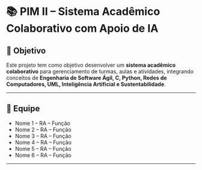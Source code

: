 # 📚 PIM II – Sistema Acadêmico Colaborativo com Apoio de IA

## 🎯 Objetivo
Este projeto tem como objetivo desenvolver um **sistema acadêmico colaborativo** para gerenciamento de turmas, aulas e atividades, integrando conceitos de **Engenharia de Software Ágil, C, Python, Redes de Computadores, UML, Inteligência Artificial e Sustentabilidade**.

---

## 👥 Equipe
- Nome 1 – RA – Função
- Nome 2 – RA – Função
- Nome 3 – RA – Função
- Nome 4 – RA – Função
- Nome 5 – RA – Função
- Nome 6 – RA – Função
  
---
